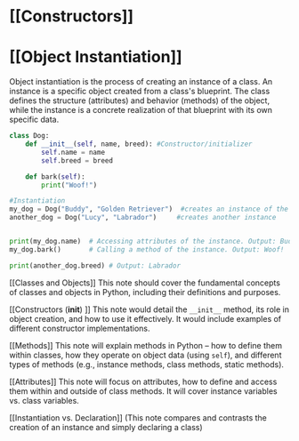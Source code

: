 # [[Constructors]]
# [[Object Instantiation]] 
Object instantiation is the process of creating an instance of a class.  An instance is a specific object created from a class's blueprint.  The class defines the structure (attributes) and behavior (methods) of the object, while the instance is a concrete realization of that blueprint with its own specific data.


```python
class Dog:
    def __init__(self, name, breed): #Constructor/initializer
        self.name = name
        self.breed = breed

    def bark(self):
        print("Woof!")

#Instantiation
my_dog = Dog("Buddy", "Golden Retriever")  #creates an instance of the Dog class
another_dog = Dog("Lucy", "Labrador")     #creates another instance


print(my_dog.name)  # Accessing attributes of the instance. Output: Buddy
my_dog.bark()       # Calling a method of the instance. Output: Woof!

print(another_dog.breed) # Output: Labrador
```

[[Classes and Objects]]  This note should cover the fundamental concepts of classes and objects in Python, including their definitions and purposes.

[[Constructors (__init__) ]] This note would detail the `__init__` method, its role in object creation, and how to use it effectively.  It would include examples of different constructor implementations.

[[Methods]]  This note will explain methods in Python – how to define them within classes, how they operate on object data (using `self`), and different types of methods (e.g., instance methods, class methods, static methods).

[[Attributes]] This note will focus on attributes, how to define and access them within and outside of class methods.  It will cover instance variables vs. class variables.

[[Instantiation vs. Declaration]]  (This note compares and contrasts the creation of an instance and simply declaring a class)
